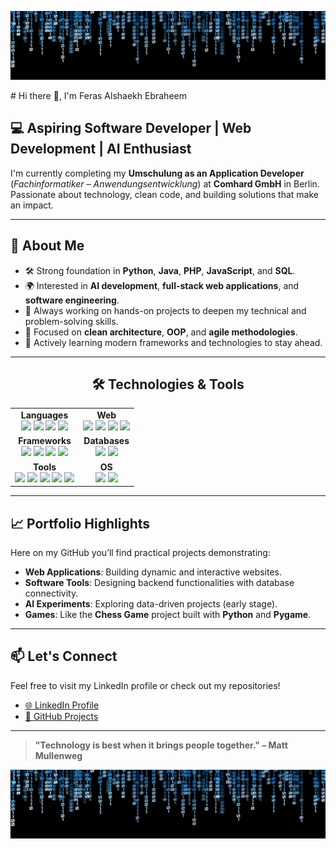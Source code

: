 <p align="center">
  <img src="https://github.com/FerasEbraheem/FerasEbraheem/raw/main/assets/scse.jpg" alt="Feras Banner" width="100%" height="110" />
</p>
# Hi there 👋, I'm Feras Alshaekh Ebraheem

## 💻 Aspiring Software Developer | Web Development | AI Enthusiast

I'm currently completing my **Umschulung as an Application Developer** (*Fachinformatiker – Anwendungsentwicklung*) at **Comhard GmbH** in Berlin.  
Passionate about technology, clean code, and building solutions that make an impact.

---

## 🚀 About Me

- 🛠️ Strong foundation in **Python**, **Java**, **PHP**, **JavaScript**, and **SQL**.
- 🌍 Interested in **AI development**, **full-stack web applications**, and **software engineering**.
- 🔭 Always working on hands-on projects to deepen my technical and problem-solving skills.
- 🧠 Focused on **clean architecture**, **OOP**, and **agile methodologies**.
- 🌱 Actively learning modern frameworks and technologies to stay ahead.

---

<h2 align="center">🛠️ Technologies & Tools</h2>

<table align="center" width="100%">
  <tr>
    <td align="center"><b>Languages</b><br>
      <img src="https://cdn.jsdelivr.net/gh/devicons/devicon/icons/python/python-original.svg" height="45"/> 
      <img src="https://cdn.jsdelivr.net/gh/devicons/devicon/icons/java/java-original.svg" height="45"/> 
      <img src="https://cdn.jsdelivr.net/gh/devicons/devicon/icons/php/php-original.svg" height="45"/> 
      <img src="https://cdn.jsdelivr.net/gh/devicons/devicon/icons/javascript/javascript-original.svg" height="45"/>
    </td>
    <td align="center"><b>Web</b><br>
      <img src="https://cdn.jsdelivr.net/gh/devicons/devicon/icons/html5/html5-original.svg" height="45"/> 
      <img src="https://cdn.jsdelivr.net/gh/devicons/devicon/icons/css3/css3-original.svg" height="45"/> 
      <img src="https://cdn.jsdelivr.net/gh/devicons/devicon/icons/bootstrap/bootstrap-plain.svg" height="45"/> 
      <img src="https://cdn.jsdelivr.net/gh/devicons/devicon/icons/react/react-original.svg" height="45"/>
    </td>
  </tr>
  <tr>
    <td align="center"><b>Frameworks</b><br>
      <img src="https://cdn.jsdelivr.net/gh/devicons/devicon/icons/flask/flask-original.svg" height="45"/> 
      <img src="https://cdn.jsdelivr.net/gh/devicons/devicon/icons/django/django-plain.svg" height="45"/> 
      <img src="https://cdn.jsdelivr.net/gh/devicons/devicon/icons/nodejs/nodejs-original.svg" height="45"/> 
      <img src="https://cdn.jsdelivr.net/gh/devicons/devicon/icons/spring/spring-original.svg" height="45"/>
    </td>
    <td align="center"><b>Databases</b><br>
      <img src="https://cdn.jsdelivr.net/gh/devicons/devicon/icons/mysql/mysql-original.svg" height="45"/> 
      <img src="https://cdn.jsdelivr.net/gh/devicons/devicon/icons/sqlite/sqlite-original.svg" height="45"/>
    </td>
  </tr>
  <tr>
    <td align="center"><b>Tools</b><br>
      <img src="https://cdn.jsdelivr.net/gh/devicons/devicon/icons/git/git-original.svg" height="45"/> 
      <img src="https://cdn.jsdelivr.net/gh/devicons/devicon/icons/github/github-original.svg" height="45"/> 
      <img src="https://cdn.jsdelivr.net/gh/devicons/devicon/icons/vscode/vscode-original.svg" height="45"/> 
      <img src="https://cdn.jsdelivr.net/gh/devicons/devicon/icons/intellij/intellij-original.svg" height="45"/> 
      <img src="https://cdn.jsdelivr.net/gh/devicons/devicon/icons/eclipse/eclipse-original.svg" height="45"/>
    </td>
    <td align="center"><b>OS</b><br>
      <img src="https://cdn.jsdelivr.net/gh/devicons/devicon/icons/linux/linux-original.svg" height="45"/> 
      <img src="https://cdn.jsdelivr.net/gh/devicons/devicon/icons/windows8/windows8-original.svg" height="45"/>
    </td>
  </tr>
</table>




---

## 📈 Portfolio Highlights

Here on my GitHub you’ll find practical projects demonstrating:

- **Web Applications**: Building dynamic and interactive websites.
- **Software Tools**: Designing backend functionalities with database connectivity.
- **AI Experiments**: Exploring data-driven projects (early stage).
- **Games**: Like the **Chess Game** project built with **Python** and **Pygame**.

---

## 📫 Let's Connect

Feel free to visit my LinkedIn profile or check out my repositories!

- [🌐 LinkedIn Profile](https://www.linkedin.com/in/feras-alshaekh-ebraheem-362790286/)
- [📂 GitHub Projects](https://github.com/FerasEbraheem)

---

> **"Technology is best when it brings people together." – Matt Mullenweg**
>
> <p align="center">
  <img src="https://github.com/FerasEbraheem/FerasEbraheem/raw/main/assets/scse.jpg" alt="Feras Banner" width="100%" height="110" />
</p>
